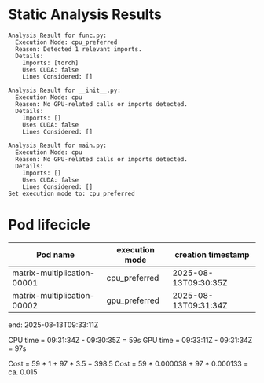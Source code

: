# Static Analysis Results
```shell
Analysis Result for func.py:
  Execution Mode: cpu_preferred
  Reason: Detected 1 relevant imports.
  Details:
    Imports: [torch]
    Uses CUDA: false
    Lines Considered: []

Analysis Result for __init__.py:
  Execution Mode: cpu
  Reason: No GPU-related calls or imports detected.
  Details:
    Imports: []
    Uses CUDA: false
    Lines Considered: []

Analysis Result for main.py:
  Execution Mode: cpu
  Reason: No GPU-related calls or imports detected.
  Details:
    Imports: []
    Uses CUDA: false
    Lines Considered: []
Set execution mode to: cpu_preferred
```
# Pod lifecicle
| Pod name                    | execution mode | creation timestamp   |
|-----------------------------|----------------|----------------------|
| matrix-multiplication-00001 | cpu_preferred  | 2025-08-13T09:30:35Z |
| matrix-multiplication-00002 | gpu_preferred  | 2025-08-13T09:31:34Z |

end: 2025-08-13T09:33:11Z

CPU time = 09:31:34Z - 09:30:35Z = 59s
GPU time = 09:33:11Z - 09:31:34Z = 97s

Cost = 59 * 1 + 97 * 3.5 = 398.5
Cost = 59 * 0.000038 + 97 * 0.000133 = ca. 0.015
